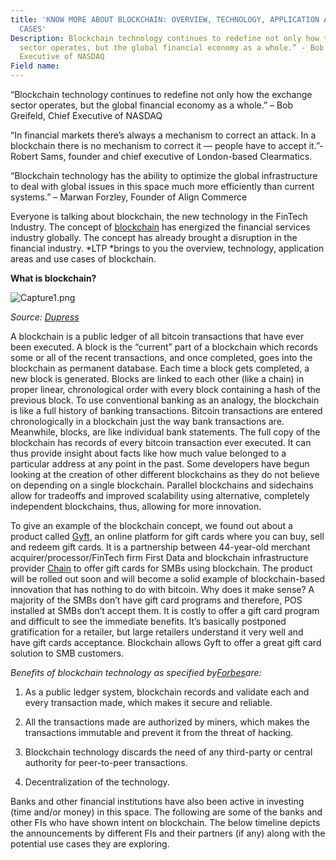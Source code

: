 ```yaml
---
title: 'KNOW MORE ABOUT BLOCKCHAIN: OVERVIEW, TECHNOLOGY, APPLICATION AREAS AND USE
  CASES'
Description: Blockchain technology continues to redefine not only how the exchange
  sector operates, but the global financial economy as a whole.” - Bob Greifeld, Chief
  Executive of NASDAQ
Field name: 
---
```


“Blockchain technology continues to redefine not only how the exchange sector operates, but the global financial economy as a whole.” – Bob Greifeld, Chief Executive of NASDAQ

“In financial markets there’s always a mechanism to correct an attack. In a blockchain there is no mechanism to correct it — people have to accept it.”- Robert Sams, founder and chief executive of London-based Clearmatics.

“Blockchain technology has the ability to optimize the global infrastructure to deal with global issues in this space much more efficiently than current systems.” – Marwan Forzley, Founder of Align Commerce

Everyone is talking about blockchain, the new technology in the FinTech Industry. The concept of [blockchain](https://letstalkpayments.com/banks-entrepreneurs-startups-and-vc-firms-showing-interest-in-blockchain-technology/) has energized the financial services industry globally. The concept has already brought a disruption in the financial industry. *LTP *brings to you the overview, technology, application areas and use cases of blockchain.

**What is blockchain?**

![Capture1.png](/uploads/Capture1.png)

*Source: [Dupress](http://dupress.com/articles/bitcoin-fact-fiction-future/)*

A blockchain is a public ledger of all bitcoin transactions that have ever been executed. A block is the “current” part of a blockchain which records some or all of the recent transactions, and once completed, goes into the blockchain as permanent database. Each time a block gets completed, a new block is generated. Blocks are linked to each other (like a chain) in proper linear, chronological order with every block containing a hash of the previous block. To use conventional banking as an analogy, the blockchain is like a full history of banking transactions. Bitcoin transactions are entered chronologically in a blockchain just the way bank transactions are. Meanwhile, blocks, are like individual bank statements. The full copy of the blockchain has records of every bitcoin transaction ever executed. It can thus provide insight about facts like how much value belonged to a particular address at any point in the past. Some developers have begun looking at the creation of other different blockchains as they do not believe on depending on a single blockchain. Parallel blockchains and sidechains allow for tradeoffs and improved scalability using alternative, completely independent blockchains, thus, allowing for more innovation.

To give an example of the blockchain concept, we found out about a product called [Gyft](https://www.gyft.com/), an online platform for gift cards where you can buy, sell and redeem gift cards. It is a partnership between 44-year-old merchant acquirer/processor/FinTech firm First Data and blockchain infrastructure provider [Chain](https://chain.com/) to offer gift cards for SMBs using blockchain. The product will be rolled out soon and will become a solid example of blockchain-based innovation that has nothing to do with bitcoin. Why does it make sense? A majority of the SMBs don’t have gift card programs and therefore, POS installed at SMBs don’t accept them. It is costly to offer a gift card program and difficult to see the immediate benefits. It’s basically postponed gratification for a retailer, but large retailers understand it very well and have gift cards acceptance. Blockchain allows Gyft to offer a great gift card solution to SMB customers.

**Benefits of blockchain technology as specified by*[Forbes](http://www.forbes.com/sites/georgehoward/2015/08/12/blockchain-technology-is-our-chance-to-rebuild-the-internet-in-a-way-that-benefits-creators/)*are:**

1. As a public ledger system, blockchain records and validate each and every transaction made, which makes it secure and reliable.

2. All the transactions made are authorized by miners, which makes the transactions immutable and prevent it from the threat of hacking.

3. Blockchain technology discards the need of any third-party or central authority for peer-to-peer transactions.

4. Decentralization of the technology.

Banks and other financial institutions have also been active in investing (time and/or money) in this space. The following are some of the banks and other FIs who have shown intent on blockchain. The below timeline depicts the announcements by different FIs and their partners (if any) along with the potential use cases they are exploring.